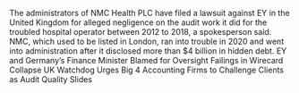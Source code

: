 The administrators of NMC Health PLC have filed a lawsuit against EY in the United Kingdom for alleged negligence on the audit work it did for the troubled hospital operator between 2012 to 2018, a spokesperson said.
NMC, which used to be listed in London, ran into trouble in 2020 and went into administration after it disclosed more than $4 billion in hidden debt.
EY and Germany’s Finance Minister Blamed for Oversight Failings in Wirecard Collapse
UK Watchdog Urges Big 4 Accounting Firms to Challenge Clients as Audit Quality Slides